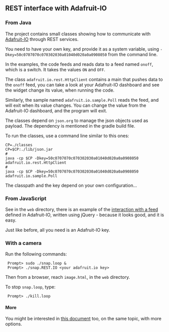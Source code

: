 ## REST interface with Adafruit-IO

### From Java

The project contains small classes showing how to communicate with [Adafruit-IO](https://io.adafruit.com) through
REST services.

You need to have your own key, and provide it as a system variable, using
`-Dkey=50c0707070c070302030a01040d020a0a0908050` from the command line.

In the examples, the code feeds and reads data to a feed named `onoff`, which is a switch. It takes the values `ON`
and `OFF`.

The class `adafruit.io.rest.HttpClient` contains a main that pushes data to the `onoff` feed, you can take a look at
 your Adafruit-IO dashboard and see the widget change its value, when running the code.

Similarly, the sample named `adafruit.io.sample.Poll` reads the feed, and will exit when its value changes.
 You can change the value from the Adafruit-IO dashboard, and the program will exit.

The classes depend on `json.org` to manage the json objects used as payload. The dependency is mentioned in the
gradle build file.

To run the classes, use a command line similar to this ones:
```
CP=./classes
CP=$CP:./lib/json.jar
#
java -cp $CP -Dkey=50c0707070c070302030a01040d020a0a0908050 adafruit.io.rest.HttpClient
#
java -cp $CP -Dkey=50c0707070c070302030a01040d020a0a0908050 adafruit.io.sample.Poll

```
The classpath and the key depend on your own configuration...

### From JavaScript
See in the `web` directory, there is an example of the [interaction with a feed](./web/index.html) defined in Adafruit-IO,
written using jQuery - because it looks good, and it is easy.

Just like before, all you need is an Adafruit-IO key.

### With a camera

Run the following commands:
```
 Prompt> sudo ./snap.loop &
 Prompt> ./snap.REST.IO <your adafruit.io key> 
```

Then from a browser, reach `image.html`, in the `web` directory.

To stop `snap.loop`, type:
```
 Prompt> ./kill.loop
```

#### More
You might be interested in [this document](../Monitor.Battery/README.md) too, on the same topic, with more options.
